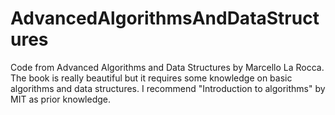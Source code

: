 # AdvancedAlgorithmsAndDataStructures

Code from Advanced Algorithms and Data Structures by Marcello La Rocca.  
The book is really beautiful but it requires some knowledge on basic algorithms and data structures.
I recommend "Introduction to algorithms" by MIT as prior knowledge.
